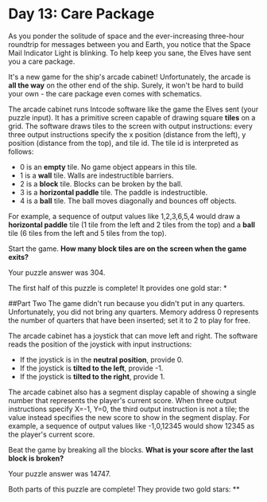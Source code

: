 # Day 13: Care Package
As you ponder the solitude of space and the ever-increasing three-hour roundtrip for messages between you and Earth, you notice that the Space Mail Indicator Light is blinking. To help keep you sane, the Elves have sent you a care package.

It's a new game for the ship's arcade cabinet! Unfortunately, the arcade is **all the way** on the other end of the ship. Surely, it won't be hard to build your own - the care package even comes with schematics.

The arcade cabinet runs Intcode software like the game the Elves sent (your puzzle input). It has a primitive screen capable of drawing square **tiles** on a grid. The software draws tiles to the screen with output instructions: every three output instructions specify the x position (distance from the left), y position (distance from the top), and tile id. The tile id is interpreted as follows:

* 0 is an **empty** tile. No game object appears in this tile.
* 1 is a **wall** tile. Walls are indestructible barriers.
* 2 is a **block** tile. Blocks can be broken by the ball.
* 3 is a **horizontal paddle** tile. The paddle is indestructible.
* 4 is a **ball** tile. The ball moves diagonally and bounces off objects.

For example, a sequence of output values like 1,2,3,6,5,4 would draw a **horizontal paddle** tile (1 tile from the left and 2 tiles from the top) and a **ball** tile (6 tiles from the left and 5 tiles from the top).

Start the game. **How many block tiles are on the screen when the game exits?**

Your puzzle answer was 304.

The first half of this puzzle is complete! It provides one gold star: *

##Part Two
The game didn't run because you didn't put in any quarters. Unfortunately, you did not bring any quarters. Memory address 0 represents the number of quarters that have been inserted; set it to 2 to play for free.

The arcade cabinet has a joystick that can move left and right. The software reads the position of the joystick with input instructions:

* If the joystick is in the **neutral position**, provide 0.
* If the joystick is **tilted to the left**, provide -1.
* If the joystick is **tilted to the right**, provide 1.

The arcade cabinet also has a segment display capable of showing a single number that represents the player's current score. When three output instructions specify X=-1, Y=0, the third output instruction is not a tile; the value instead specifies the new score to show in the segment display. For example, a sequence of output values like -1,0,12345 would show 12345 as the player's current score.

Beat the game by breaking all the blocks. **What is your score after the last block is broken?**

Your puzzle answer was 14747.

Both parts of this puzzle are complete! They provide two gold stars: **